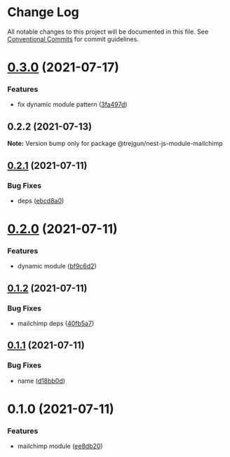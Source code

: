 # Change Log

All notable changes to this project will be documented in this file.
See [Conventional Commits](https://conventionalcommits.org) for commit guidelines.

# [0.3.0](https://github.com/trejgun/common-packages/compare/@trejgun/nest-js-module-mailchimp@0.2.2...@trejgun/nest-js-module-mailchimp@0.3.0) (2021-07-17)


### Features

* fix dynamic module pattern ([3fa497d](https://github.com/trejgun/common-packages/commit/3fa497d59882060f4e72ff7f4db1c704656b77da))





## 0.2.2 (2021-07-13)

**Note:** Version bump only for package @trejgun/nest-js-module-mailchimp





## [0.2.1](https://github.com/trejgun/common-packages/compare/@trejgun/nest-js-module-mailchimp@0.2.0...@trejgun/nest-js-module-mailchimp@0.2.1) (2021-07-11)


### Bug Fixes

* deps ([ebcd8a0](https://github.com/trejgun/common-packages/commit/ebcd8a09fafd3a24a3bce0ccd691c20a36eb2d73))





# [0.2.0](https://github.com/trejgun/common-packages/compare/@trejgun/nest-js-module-mailchimp@0.1.2...@trejgun/nest-js-module-mailchimp@0.2.0) (2021-07-11)


### Features

* dynamic module ([bf9c6d2](https://github.com/trejgun/common-packages/commit/bf9c6d29d1214e5b5c8a463c106d4c0bc5e4763b))





## [0.1.2](https://github.com/trejgun/common-packages/compare/@trejgun/nest-js-module-mailchimp@0.1.1...@trejgun/nest-js-module-mailchimp@0.1.2) (2021-07-11)


### Bug Fixes

* mailchimp deps ([40fb5a7](https://github.com/trejgun/common-packages/commit/40fb5a7d0b03b8f7bbcdeb0ef295c62bd3ee7b62))





## [0.1.1](https://github.com/trejgun/common-packages/compare/@trejgun/nest-js-module-mailchimp@0.1.0...@trejgun/nest-js-module-mailchimp@0.1.1) (2021-07-11)


### Bug Fixes

* name ([d18bb0d](https://github.com/trejgun/common-packages/commit/d18bb0d4caa63941ae9abf7bfd4653213d597006))





# 0.1.0 (2021-07-11)


### Features

* mailchimp module ([ee8db20](https://github.com/trejgun/common-packages/commit/ee8db205c27d814b2ae0cfb80cb5782b88e043c2))
